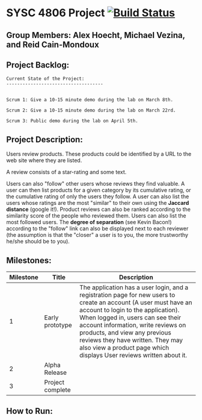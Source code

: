 # SYSC 4806 Project [![Build Status](https://travis-ci.com/MikeVezina/SYSC4806Project.svg?token=5XuGRvxnd7EFyJcxyBNe&branch=master)](https://travis-ci.com/MikeVezina/SYSC4806Project)

Group Members: Alex Hoecht, Michael Vezina, and Reid Cain-Mondoux
-----------------------------------------------------------

Project Backlog:
----------------------------
    Current State of the Project:
    ------------------------------------
    
    
    Scrum 1: Give a 10-15 minute demo during the lab on March 8th.
    
    Scrum 2: Give a 10-15 minute demo during the lab on March 22rd.
    
    Scrum 3: Public demo during the lab on April 5th.



Project Description:
-----------------------------
Users review products. These products could be identified by a URL to the web site where they are listed. 

A review consists of a star-rating and some text. 

Users can also "follow" other users whose reviews they find valuable. A user can then list products for a given 
category by its cumulative rating, or the cumulative rating of only the users they follow. A user can also list the 
users whose ratings are the most "similar" to their own using the **Jaccard distance** (google it!). Product reviews 
can also be ranked according to the similarity score of the people who reviewed them. Users can also list the most 
followed users. The **degree of separation** (see Kevin Bacon!) according to the "follow" link can also be displayed 
next to each reviewer (the assumption is that the "closer" a user is to you, the more trustworthy he/she should be 
to you).


Milestones:
----------------------------
| Milestone| Title| Description|
|----------|------|------------|
|    1     | Early prototype| The application has a user login, and a registration page for new users to create an account (A user must have an account to login to the application). When logged in, users can see their account information, write reviews on products, and view any previous reviews they have written. They may also view a product page which displays User reviews written about it. |
|    2     | Alpha Release|  |
|    3     | Project complete|

      
 
How to Run:
------------------------------
